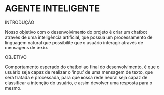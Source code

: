 # AGENTE INTELIGENTE

INTRODUÇÃO

Nosso objetivo com o desenvolvimento do projeto é criar um chatbot através de uma inteligência artificial, que possua um processamento de linguagem natural que possibilite que o usuário interagir através de mensagens de texto.

OBJETIVO

Comportamento esperado do chatbot ao final do desenvolvimento, é que o usuário seja capaz de realizar o ‘input’ de uma mensagem de texto, que será tratada e processada, para que nossa rede neural seja capaz de classificar a intenção do usuário, e assim devolver uma resposta para o mesmo.

